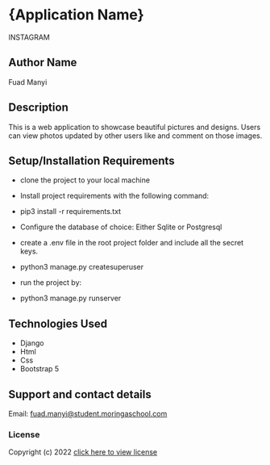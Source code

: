 # {Application Name}
INSTAGRAM

## Author Name
Fuad Manyi
## Description
This is a web application to showcase beautiful pictures and designs. Users can view photos updated by other users like and comment on those images.


## Setup/Installation Requirements
* clone the project to your local machine

* Install project requirements with the following command:

* pip3 install -r requirements.txt
* Configure the database of choice: Either Sqlite or Postgresql

* create a .env file in the root project folder and include all the secret keys.



* python3 manage.py createsuperuser
* run the project by:

* python3 manage.py runserver

## Technologies Used
* Django
* Html
* Css
* Bootstrap 5

## Support and contact details
Email: fuad.manyi@student.moringaschool.com
### License
Copyright (c) 2022 [click here to view license](LICENSE)

